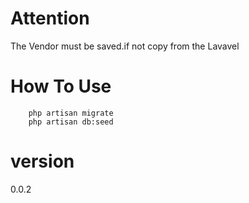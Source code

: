 

Attention
============
The Vendor must be saved.if not copy from the Lavavel



How To Use
==============
		php artisan migrate 
		php artisan db:seed


version
=============
0.0.2